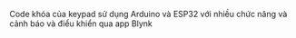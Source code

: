 Code khóa của keypad sử dụng Arduino và ESP32 với nhiều chức năng và cảnh báo và điểu khiển qua app Blynk
